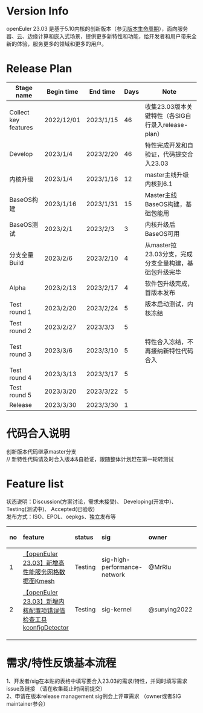 # Version Info
openEuler 23.03 是基于5.10内核的创新版本（参见[版本生命周期](https://www.openeuler.org/zh/other/lifecycle/)），面向服务器、云、边缘计算和嵌入式场景，提供更多新特性和功能，给开发者和用户带来全新的体验，服务更多的领域和更多的用户。<br>


# Release Plan

| Stage  name          | Begin time | End time   | Days | Note                                      |
| -------------------- | ---------- | ---------- | ---- | ----------------------------------------- |
| Collect key features | 2022/12/01  | 2023/1/15 | 46   | 收集23.03版本关键特性（各SIG自行录入release-plan）   |
| Develop | 2023/1/4  | 2023/2/20 | 46   | 特性完成开发和自验证，代码提交合入23.03   |
| 内核升级 | 2023/1/4  | 2023/1/16 | 12   | master主线升级内核到6.1   |
| BaseOS构建 | 2023/1/16  | 2023/1/31 | 15   | Master主线BaseOS构建，基础包能用   |
| BaseOS测试 | 2023/2/1  | 2023/2/3 | 3   | 内核升级后BaseOS可用   |
| 分支全量Build | 2023/2/6  | 2023/2/10 | 4   | 从master拉23.03分支，完成分支全量构建，基础包升级完毕   |
| Alpha | 2023/2/13  | 2023/2/17 | 4   | 软件包升级完成，首版本发布   |
| Test round 1 | 2023/2/20  | 2023/2/24 | 5   | 版本启动测试，内核冻结   |
| Test round 2 | 2023/2/27  | 2023/3/3 | 5   |   |
| Test round 3 | 2023/3/6  | 2023/3/10 | 5   | 特性合入冻结，不再接纳新特性代码合入   |
| Test round 4 | 2023/3/13  | 2023/3/17 | 5   |    |
| Test round 5 | 2023/3/20  | 2023/3/22 | 5   |    |
| Release | 2023/3/30  | 2023/3/30 | 1   |    |



# 代码合入说明
创新版本代码继承master分支 <br>
// 新特性代码请及时合入版本&自验证，跟随整体计划赶在第一轮转测试


# Feature list
状态说明：Discussion(方案讨论，需求未接受)、 Developing(开发中)、 Testing(测试中)、 Accepted(已验收) <br>
发布方式：ISO、EPOL、oepkgs、独立发布等

|no|feature|status|sig|owner|发布方式|涉及软件包列表|
|:----|:---|:---|:--|:----|:----|:----|
|1|[【openEuler 23.03】新增高性能服务网格数据面Kmesh](https://gitee.com/openeuler/release-management/issues/I65S7M?from=project-issue)|Testing|sig-high-performance-network|@MrRlu|extras|kmesh|
|2|[【openEuler 23.03】新增内核配置项错误值检查工具kconfigDetector](https://gitee.com/openeuler/release-management/issues/I69YOZ?from=project-issue)|Testing|sig-kernel|@sunying2022|extras|kconfigDetector|
|      |                                                              |         |                              |        |          |                |
|      |                                                              |         |                              |        |          |                |
|      |||||||

# 需求/特性反馈基本流程 <br />
1、开发者/sig在本贴的表格中填写要合入23.03的需求/特性，并同时填写需求issue及链接 （请在收集截止时间前提交）      <br>
2、申请在版本release management sig例会上评审需求 （owner或者SIG maintainer参会）
<br><br>
